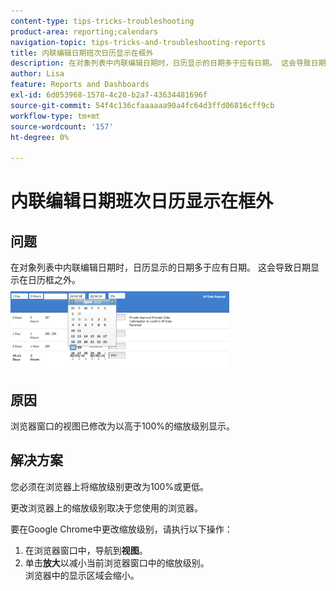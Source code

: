 ```yaml
---
content-type: tips-tricks-troubleshooting
product-area: reporting;calendars
navigation-topic: tips-tricks-and-troubleshooting-reports
title: 内联编辑日期班次日历显示在框外
description: 在对象列表中内联编辑日期时，日历显示的日期多于应有日期。 这会导致日期显示在日历框之外。
author: Lisa
feature: Reports and Dashboards
exl-id: 6d053968-1578-4c20-b2a7-43634481696f
source-git-commit: 54f4c136cfaaaaaa90a4fc64d3ffd06816cff9cb
workflow-type: tm+mt
source-wordcount: '157'
ht-degree: 0%

---
```


# 内联编辑日期班次日历显示在框外

## 问题

在对象列表中内联编辑日期时，日历显示的日期多于应有日期。 这会导致日期显示在日历框之外。\
![](assets/calendar-view-350x134.png)

## 原因

浏览器窗口的视图已修改为以高于100%的缩放级别显示。

## 解决方案

您必须在浏览器上将缩放级别更改为100%或更低。

更改浏览器上的缩放级别取决于您使用的浏览器。

要在Google Chrome中更改缩放级别，请执行以下操作：

1. 在浏览器窗口中，导航到&#x200B;**视图**。
1. 单击&#x200B;**放大**&#x200B;以减小当前浏览器窗口中的缩放级别。\
   浏览器中的显示区域会缩小。
